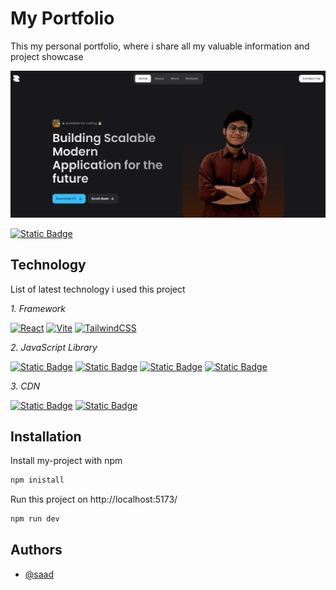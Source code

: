 
# My Portfolio

This my personal portfolio, where i share all my valuable information and project showcase

![Personal portfolio homepage screenshot](./my_portfolio.PNG)






[![Static Badge](https://img.shields.io/badge/Live%20Preview-badge?style=social)](https://istiakahmedsaad_portfolio_1.surge.sh/)
## Technology

List of latest technology i used this project

_1. Framework_

[![React](https://img.shields.io/badge/react-%2320232a.svg?style=for-the-badge&logo=react&logoColor=%2361DAFB)](https://react.dev/learn)
[![Vite](https://img.shields.io/badge/vite-%23646CFF.svg?style=for-the-badge&logo=vite&logoColor=white)](https://vite.dev/guide/)
[![TailwindCSS](https://img.shields.io/badge/tailwindcss-%2338B2AC.svg?style=for-the-badge&logo=tailwind-css&logoColor=white)](https://tailwindcss.com/docs/guides/vite)

_2. JavaScript Library_

[![Static Badge](https://img.shields.io/badge/getform-%237DAC41?style=for-the-badge&logo=googleforms)](https://docs.getform.io/)
[![Static Badge](https://img.shields.io/badge/Lenis%20Scroll-%23ff4040?style=for-the-badge&logo=scrollreveal)](https://github.com/darkroomengineering/lenis)
[![Static Badge](https://img.shields.io/badge/Gsap-%23333333?style=for-the-badge&logo=4chan&logoColor=%23008000)](https://gsap.com/docs/v3/Installation)
[![Static Badge](https://img.shields.io/badge/AOS-%23ccccff?style=for-the-badge&logo=academia&logoColor=%23333333)](https://michalsnik.github.io/aos/)

_3. CDN_

[![Static Badge](https://img.shields.io/badge/Google%20Font-%23008000?style=for-the-badge&logo=google&logoColor=%23ffffff)](https://fonts.google.com/share)
[![Static Badge](https://img.shields.io/badge/Material%20Icon-%23008000?style=for-the-badge&logo=icon&logoColor=%23ffffff)
](https://fonts.google.com/icons)




## Installation

Install my-project with npm

```bash
npm inistall
```

Run this project on http://localhost:5173/
```bash
npm run dev
```
    
## Authors

- [@saad](https://www.github.com/istiakAHMEDsaad)

